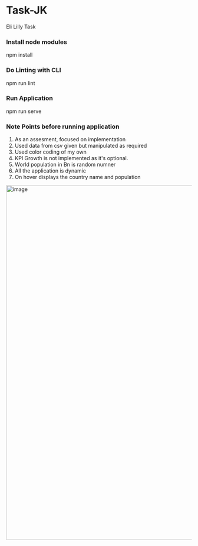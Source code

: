 # Task-JK
 Eli Lilly Task 
 
### Install node modules
npm install

### Do Linting with CLI
npm run lint

### Run Application
npm run serve

### Note Points before running application
1. As an assesment, focused on implementation
2. Used data from csv given but manipulated as required
3. Used color coding of my own 
4. KPI Growth is not implemented as it's optional.
5. World population in Bn is random numner
6. All the application is dynamic 
7. On hover displays the country name and population
<img width="960" alt="image" src="https://user-images.githubusercontent.com/10151581/211059566-97423046-815b-4c05-8757-2bab47350098.png">
